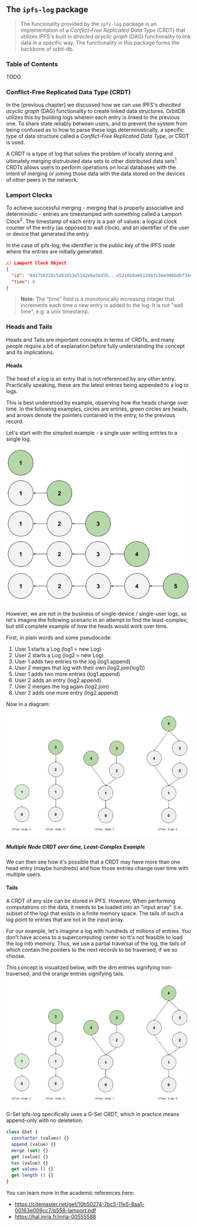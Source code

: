## The `ipfs-log` package

> The funcionality provided by the `ipfs-log` package is an implementation of a _Conflict-Free Replicated Data Type_ (CRDT) that utilizes IPFS's built in _directed acyclic graph_ (DAG) functionality to link data in a specific way. The functionality in this package forms the backbone of orbit-db.

<div>
  <h3>Table of Contents</h3>

TODO

</div>


### Conflict-Free Replicated Data Type (CRDT)

In the [previous chapter] we discussed how we can use IPFS's _directted acyclic graph_ (DAG) functionality to create linked data structures. OrbitDB utilizes this by building logs wherein each entry is linked to the previous one. To share state reliably between users, and to prevent the system from being confused as to how to parse these logs deterministically, a specific type of data structure called a _Conflict-Free Replicated Data Type_, or CRDT is used.

A CRDT is a type of log that solves the problem of locally storing and ultimately merging distrubuted data sets to other distributed data sets<sup>1</sup>. CRDTs allows users to perform operations on local databases with the intent of merging or joining those data with the data stored on the devices of other peers in the network.

### Lamport Clocks

To achieve successful merging - merging that is properly associative and deterministic - entries are timestamped with something called a Lamport Clock<sup>2</sup>. The timestamp of each entry is a pair of values: a logical clock counter of the entry (as opposed to wall clock), and an identifier of the user or device that generated the entry.

In the case of ipfs-log, the identifier is the public key of the IPFS node where the entries are initially generated.

```json
// Lamport Clock Object
{
  "id": "042750228c5d81653e5142e6a56d55...e5216b9a6612dbfc56e906bdbf34ea373c92b30d7",
  "time": 0
}
```

> **Note:** The "time" field is a monotonically increasing integer that increments each time a new entry is added to the log. It is not "wall time", e.g. a unix timestamp.

### Heads and Tails

Heads and Tails are important concepts in terms of CRDTs, and many people require a bit of explanation before fully understanding the concept and its implications.

#### Heads

The head of a log is an entry that is not referenced by any other entry. Practically speaking, these are the latest entries being appended to a log or logs.

This is best understood by example, observing how the heads change over time. In the following examples, circles are entries, green circles are heads, and arrows denote the pointers contained in the entry, to the previous record.

Let's start with the simplest example - a single user writing entries to a single log.

![Single-Node CRDT over time, Simplest Example](../images/single-node-log-over-time.png)

However, we are not in the business of single-device / single-user logs, so let's imagine the following scenario in an attempt to find the least-complex, but still complete example of how the heads would work over time.

First, in plain words and some pseudocode:

1. User 1 starts a Log (log1 = new Log)
2. User 2 starts a Log (log2 = new Log)
3. User 1 adds two entries to the log (log1.append)
4. User 2 merges that log with their own (log2.join(log1))
5. User 1 adds two more entries (log1.append)
6. User 2 adds an entry (log2.append)
7. User 2 merges the log again (log2.join)
8. User 2 adds one more entry (log2.append)

Now in a diagram:

![Multiple Nodes Over Time](../images/multiple-nodes-log-over-time.png)

##### Multiple Node CRDT over time, Least-Complex Example

We can then see how it's possible that a CRDT may have more than one head entry (maybe hundreds) and how those entries change over time with multiple users.

#### Tails

A CRDT of any size can be stored in IPFS. However, When performing computations on the data, it needs to be loaded into an "input array" (i.e. subset of the log) that exists in a finite memory space. The tails of such a log point to entries that are not in the input array.

For our example, let's imagine a log with hundreds of millions of entries. You don't have access to a supercomputing center so tt's not feasible to load the log into memory. Thus, we use a partial traversal of the log, the tails of which contain the pointers to the next records to be traversed, if we so choose.

This concept is visualized below, with the dim entries signifying non-traversed, and the orange entries signifying tails.

![Tails Example](../images/multiple-nodes-log-over-time.png)

G-Set
ipfs-log specifically uses a G-Set CRDT, which in practice means append-only with no deletetion.

```JavaScript
class GSet {
  constuctor (values) {}
  append (value) {}
  merge (set) {}
  get (value) {}
  has (value) {}
  get values () {}
  get length () {}
}
```

You can learn more in the academic references here:
* https://citemaster.net/get/10b50274-7bc5-11e5-8aa1-00163e009cc7/p558-lamport.pdf
* https://hal.inria.fr/inria-00555588
